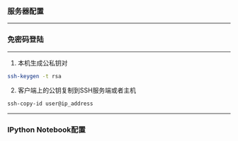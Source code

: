 ### 服务器配置

---

### 免密码登陆

---

1. 本机生成公私钥对

  ```bash
  ssh-keygen -t rsa
  ```

2. 客户端上的公钥复制到SSH服务端或者主机

  ```bash
  ssh-copy-id user@ip_address
  ```


---

### IPython Notebook配置

